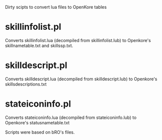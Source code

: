 Dirty scipts to convert lua files to OpenKore tables

# skillinfolist.pl

Converts skillinfolist.lua (decompiled from skillinfolist.lub) to Openkore's skillnametable.txt and skillssp.txt.

# skilldescript.pl

Converts skilldescript.lua (decompiled from skilldescript.lub) to Openkore's skillsdescriptions.txt

# stateiconinfo.pl

Converts stateiconinfo.lua (decompiled from stateiconinfo.lub) to Openkore's statusnametable.txt


Scripts were based on bRO's files.